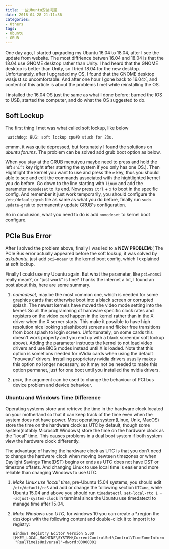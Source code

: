 ```yaml
---
title: 一些Ubuntu安装问题
date: 2018-04-28 21:11:36
categories:
- Others
tags:
- Ubuntu
- GRUB 
---
```


One day ago, I started upgrading my Ubuntu 16.04 to 18.04, after I see the update from website. The most diffrience 
betwen 16.04 and 18.04 is that the 18.04 use GNOME desktop rather than Unity. I had heard that the GNOME desktop is 
better than Unity, so I tried 18.04 for the new desktop. Unfortunately, after I upgraded my OS, I found that the GNOME 
desktop wasjust so uncomfortable. And after one hour I gone back to 16.04:(, and content of this article is about the 
problems I met while reinstalling the OS.
<!-- more -->

I installed the 16.04 OS just the same as what I done before: burned the IOS to USB, started the computer, and do what the OS suggested to do.

## Soft Lockup ##
The first thing I met was what called soft lockup, like below
```
 watchdog: BUG: soft lockup cpu#0 stuck for 23s.
```
emmm, it was quite depressed, but fortunately I found the solutions on _ubuntu forums_. The
problem can be solved add grub boot option as below.

When you stay at the GRUB menu(you maybe need to press and hold the left `shift` key right
after starting the system if you only has one OS.). Then Hightlight the kernel you want to 
use and press the `e` key, thus you should able to see and edit the commands associated 
with the hightlighted kernel you do before. Go down to the line starting with `linux` and 
add the parameter `nomodeset` to its end. Now press `Ctrl` + `x` to boot in the specific 
config. And remember it just work temporarily, you should configure the `/etc/default/grub`
file as same as what you do before, finally run `sudo update-grub` to permanently update
GRUB's configuration. 

So in conclusion, what you need to do is add `nomodeset` to kernel boot configure.

## PCIe Bus Error ##
After I solved the problem above, finally I was led to a __NEW PROBLEM__:( The PCIe Bus 
error actually appeared before the soft lockup, it was solved by _askubuntu_, just add
`pci=noaer` to the kernel boot config, which I explained at soft lockup.

Finally I could use my Ubuntu again. But what the parameter, like `pci=nomsi` really mean?,
or "just work" is fine? Thanks the internet a lot, I found an post about this, here are
some summary.

1. _nomodeset_, may be the most common one, which is needed for some graphics cards that 
otherwise boot into a black screen or corrupted splash. The newest kernels have moved the
video mode setting into the kernel. So all the programming of hardware specific clock rates
and registers on the video card happen in the kernel rather than in the X driver when the
X server starts. This make it possible to have high resolution nice looking splash(boot) 
screens and flicker free transitions from boot splash to login screen. Unfortunately, on 
some cards this doesn't work properly and you end up with a black screen(or soft lockup
above). Adding the parameter instructs the kernel to not load video drivers and use BIOS
modes instead until X is loaded. Note that this option is sometions needed for nVidia cards
when using the default "nouveau" drivers. Installing proprietary nvidia drivers ususlly
makes this option no longer necessary, so it may not be needed to make this option 
permanet, just for one boot until you installed the nvidia drivers.

2. _pci=_, the argument can be used to change the behaviour of PCI bus device problem and
device behaviour.


### Ubuntu and Windows Time Difference ###
Operating systems store and retrieve the time in the hardware clock located on your motherland so
that it can keep track of the time even when the system does not have power. Most operating system(Linux,
Unix, MacOS) store the time on the hardware clock as UTC by default, though some system(notably Microsoft 
Windows) store the time on the hardware clock as the "local" time. This causes problems in a dual boot system
if both system view the hardware clock differently.

The advantage of having the hardware clock as UTC is that you don't need to change the hardware clock when moving
bewteen timezones or when Daylight Savings Time(DST) begins or ends as UTC does not have DST or timezone offsets.
And changing Linux to use local time is easier and more reliable than changing Windows to use UTC.

1. _Make Linux use 'local' time_,
    pre-Ubuntu 15.04 systems, you should edit `/etc/default/rcS` and add or change the following section
    `UTC=no`, while Ubuntu 15.04 and above you should run `timedatectl set-local-rtc 1 --adjust-system-clock` in 
    terminal since the Ubuntu use timedatectl to manage time after 15.04.
    
2. _Make Windows use UTC_,
    for windows 10 you can create a *.reg(on the desktop) with the following content and double-click it to import
    it to registry:
    ```
    Windows Registry Editor Version 5.00
    [HKEY_LOCAL_MACHINE\SYSTEM\CurrentControlSet\Control\TimeZoneInformation]
     "RealTimeIsUniversal"=dword:00000001
    ```
